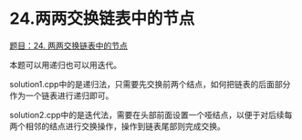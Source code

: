 # 24.两两交换链表中的节点

[题目：24. 两两交换链表中的节点](https://leetcode.cn/problems/swap-nodes-in-pairs/)

本题可以用递归也可以用迭代。

solution1.cpp中的是递归法，只需要先交换前两个结点，如何把链表的后面部分作为一个链表进行递归即可。

solution2.cpp中的是迭代法，需要在头部前面设置一个哑结点，以便于对后续每两个相邻的结点进行交换操作，操作到链表尾部则完成交换。